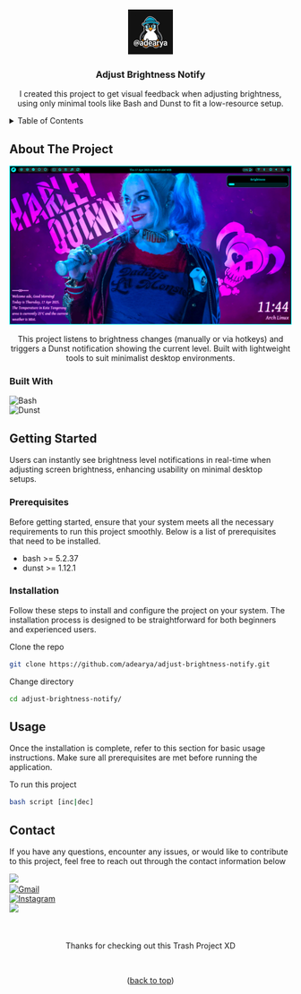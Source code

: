 <a name="readme-top"></a>

<!-- adjust-brightness-notify -->
<br />

<div align="center">

<img src="https://raw.githubusercontent.com/adearya/adjust-brightness-notify/HEAD/raw/images/github_user_logo.jpeg" alt="Github User Logo" width="80" height="80">

<h3 align="center">Adjust Brightness Notify</h3>
    <p align="center">
        I created this project to get visual feedback when adjusting brightness, using only minimal tools like Bash and Dunst to fit a low-resource setup.
    </p>
</div>

<!-- TABLE OF CONTENTS -->
<details>
    <summary>Table of Contents</summary>
    <ol>
        <li>
            <a href="#about-the-project">About The Project</a>
            <ul>
                <li><a href="#built-with">Built With</a></li>
            </ul>
        </li>
        <li>
            <a href="#getting-started">Getting Started</a>
            <ul>
                <li><a href="#prerequisites">Prerequisites</a></li>
                <li><a href="#installation">Installation</a></li>
            </ul>
        </li>
        <li><a href="#usage">Usage</a></li>
        <li><a href="#contact">Contact</a></li>
    </ol>
</details>


## About The Project

![App Screenshot](https://raw.githubusercontent.com/adearya/adjust-brightness-notify/HEAD/raw/images/desktop_screenshot.png)

<p align="center">
    This project listens to brightness changes (manually or via hotkeys) and triggers a Dunst notification showing the current level. Built with lightweight tools to suit minimalist desktop environments.
</p>

### Built With
![Bash](https://img.shields.io/badge/Bash-4EAA25?logo=gnubash&logoColor=fff&style=for-the-badge) <br />
![Dunst](https://img.shields.io/badge/Dunst-ffffff?logo=freedesktopdotorg&style=for-the-badge&color=777777&logoColor=ffffff)<br />
<!-- add_built_with -->


## Getting Started

<p style="text-color: #ff0000;">
    Users can instantly see brightness level notifications in real-time when adjusting screen brightness, enhancing usability on minimal desktop setups.
</p>

### Prerequisites
<p>Before getting started, ensure that your system meets all the necessary requirements to run this project smoothly. Below is a list of prerequisites that need to be installed.</p>

<ul>
    <li>bash >= 5.2.37</li>
    <li>dunst >= 1.12.1</li>
    <!-- add_prerequisites -->
</ul>

### Installation
<p>Follow these steps to install and configure the project on your system. The installation process is designed to be straightforward for both beginners and experienced users.</p>

Clone the repo
```sh
git clone https://github.com/adearya/adjust-brightness-notify.git
```
Change directory
```sh
cd adjust-brightness-notify/
```
<!-- add_installation -->


## Usage

<p>Once the installation is complete, refer to this section for basic usage instructions. Make sure all prerequisites are met before running the application.</p>


To run this project
```sh
bash script [inc|dec]
```
<!-- add_usage -->


## Contact

<p>If you have any questions, encounter any issues, or would like to contribute to this project, feel free to reach out through the contact information below</p>

<div>
    <a href="https://linkedin.com/in/ade-arya-bimantara">
        <img src="https://img.shields.io/badge/linkedin-%230077B5.svg?style=for-the-badge&logo=linkedin&logoColor=white">
    </a>
</div>
<div>
    <a href="mailto:ade.aryabimantara@gmail.com">
        <img src="https://img.shields.io/badge/Gmail-D14836?style=for-the-badge&logo=gmail&logoColor=white" alt="Gmail" />
    </a>
</div>
<div>
    <a href="https://www.instagram.com/adearyabmtra">
        <img src="https://img.shields.io/badge/Instagram-%23E4405F.svg?style=for-the-badge&logo=Instagram&logoColor=white" alt="Instagram" />
    </a>
</div>
<div>
    <a href="https://t.me/adearyabimantara">
        <img src="https://img.shields.io/badge/Telegram-2CA5E0?style=for-the-badge&logo=telegram&logoColor=white">
    </a>
</div>

<br />
<br />

<p align="center">Thanks for checking out this Trash Project XD</p>

<br />

<p align="center">(<a href="#readme-top">back to top</a>)</p>
